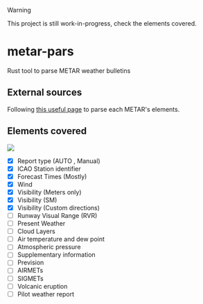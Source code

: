 > [!WARNING]
> This project is still work-in-progress, check the elements covered.

# metar-pars

Rust tool to parse METAR weather bulletins

## External sources
Following [this useful page](https://wiki.ivao.aero/en/home/training/documentation/METAR_explanation) to parse each METAR's elements.

## Elements covered
![](https://us-central1-progress-markdown.cloudfunctions.net/progress/30)

- [x] Report type (AUTO , Manual)
- [x] ICAO Station identifier
- [x] Forecast Times (Mostly)
- [x] Wind
- [x] Visibility (Meters only)
- [x] Visibility (SM)
- [x] Visibility (Custom directions)
- [ ] Runway Visual Range (RVR)
- [ ] Present Weather
- [ ] Cloud Layers
- [ ] Air temperature and dew point
- [ ] Atmospheric pressure
- [ ] Supplementary information
- [ ] Prevision
- [ ] AIRMETs
- [ ] SIGMETs
- [ ] Volcanic eruption
- [ ] Pilot weather report
